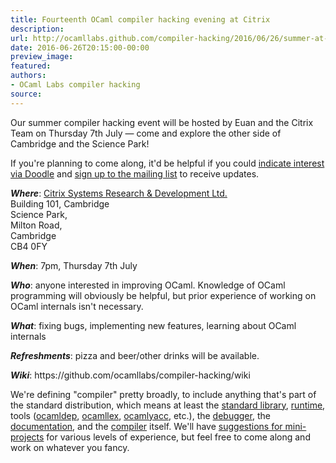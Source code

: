 ```yaml
---
title: Fourteenth OCaml compiler hacking evening at Citrix
description:
url: http://ocamllabs.github.com/compiler-hacking/2016/06/26/summer-at-citrix
date: 2016-06-26T20:15:00-00:00
preview_image:
featured:
authors:
- OCaml Labs compiler hacking
source:
---
```


<p>&#8203;Our summer compiler hacking event will be hosted by Euan and the Citrix Team on Thursday 7th&#8203; July &mdash; come and explore the other side of Cambridge and the Science Park!</p>

<p>If you're planning to come along, it'd be helpful if you could <a href="http://doodle.com/poll/kykn2fxzgbqrdc3h">indicate interest via Doodle</a> and <a href="http://lists.ocaml.org/admin/cam-compiler-hacking">sign up to the mailing list</a> to receive updates.</p>

<p><em><strong>Where</strong></em>: <a href="https://goo.gl/maps/pVRvLfVNMb12">Citrix Systems Research &amp; Development Ltd.</a><br/>
  Building 10&#8203;1, &#8203;
  Cambridge<br/>
  Science Park&#8203;,<br/>
  Milton Road&#8203;,<br/>
  Cambridge&#8203;<br/>
  CB4 0FY&#8203;   </p>

<p><em><strong>When</strong></em>: 7pm, Thursday 7th July</p>

<p><em><strong>Who</strong></em>: anyone interested in improving OCaml. Knowledge of OCaml programming will obviously be helpful, but prior experience of working on OCaml internals isn't necessary.</p>

<p><em><strong>What</strong></em>: fixing bugs, implementing new features, learning about OCaml internals</p>

<p><em><strong>Refreshments</strong></em>: pizza and beer/other drinks will be available.</p>

<p><em><strong>Wiki</strong></em>: https://github.com/ocamllabs/compiler-hacking/wiki</p>

<p>We're defining &quot;compiler&quot; pretty broadly, to include anything that's part of the standard distribution, which means at least the
 <a href="https://github.com/ocaml/ocaml/tree/trunk/stdlib">standard library</a>,
 <a href="https://github.com/ocaml/ocaml/tree/trunk/byterun">run</a><a href="https://github.com/ocaml/ocaml/tree/trunk/asmrun">time</a>, tools
    (<a href="http://caml.inria.fr/pub/docs/manual-ocaml/depend.html">ocamldep</a>,
     <a href="https://realworldocaml.org/v1/en/html/parsing-with-ocamllex-and-menhir.html">ocamllex</a>,
     <a href="http://caml.inria.fr/pub/docs/manual-ocaml-4.00/manual026.html">ocamlyacc</a>, etc.), the
 <a href="http://caml.inria.fr/pub/docs/manual-ocaml/debugger.html">debugger</a>, the
 <a href="https://github.com/ocaml/ocaml/tree/trunk/manual">documentation</a>, and the
 <a href="https://github.com/ocaml/ocaml">compiler</a> itself. We'll have
 <a href="https://github.com/ocamllabs/compiler-hacking/wiki/Things-to-work-on">suggestions for mini-projects</a> for various levels of experience, but feel free to come along and work on whatever you fancy.</p>

